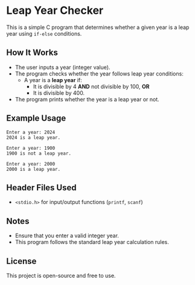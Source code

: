 # Leap Year Checker

This is a simple C program that determines whether a given year is a leap year using `if-else` conditions.

## How It Works
- The user inputs a year (integer value).
- The program checks whether the year follows leap year conditions:
  - A year is a **leap year** if:
    - It is divisible by 4 **AND** not divisible by 100, **OR**
    - It is divisible by 400.
- The program prints whether the year is a leap year or not.


## Example Usage
```
Enter a year: 2024
2024 is a leap year.
```
```
Enter a year: 1900
1900 is not a leap year.
```
```
Enter a year: 2000
2000 is a leap year.
```

## Header Files Used
- `<stdio.h>` for input/output functions (`printf`, `scanf`)

## Notes
- Ensure that you enter a valid integer year.
- This program follows the standard leap year calculation rules.

## License
This project is open-source and free to use.


